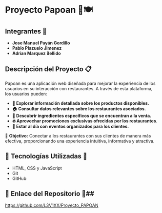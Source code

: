 # Proyecto Papoan 🥗🍽️  

## Integrantes 👥  
- **Jose Manuel Payán Gordillo**  
- **Pablo Plazuelo Jimenez**  
- **Adrian Marquez Bellido**  

## Descripción del Proyecto 📋  
Papoan es una aplicación web diseñada para mejorar la experiencia de los usuarios en su interacción con restaurantes. A través de esta plataforma, los usuarios pueden:  
- **🍔 Explorar información detallada sobre los productos disponibles.**  
- **🏠 Consultar datos relevantes sobre los restaurantes asociados.**  
- **🥬 Descubrir ingredientes específicos que se encuentran a la venta.**  
- **🔥 Aprovechar promociones exclusivas ofrecidas por los restaurantes.**  
- **🎉 Estar al día con eventos organizados para los clientes.**  

🎯 **Objetivo:** Conectar a los restaurantes con sus clientes de manera más efectiva, proporcionando una experiencia intuitiva, informativa y atractiva.  


## 📝 Tecnologías Utilizadas 📝
- HTML, CSS y JavaScript
- Git
- GitHub


## 🔗 Enlace del Repositorio 🔗##
https://github.com/L3V1XX/Proyecto_PAPOAN
